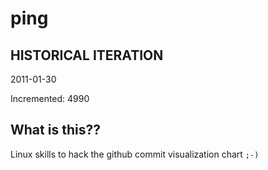 # ping

## HISTORICAL ITERATION
2011-01-30

Incremented: 4990

## What is this?? 
Linux skills to hack the github commit visualization chart `;-)`
